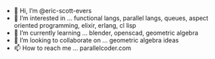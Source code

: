 - 👋 Hi, I’m @eric-scott-evers  
- 👀 I’m interested in ... functional langs, parallel langs, queues, aspect oriented programming, elixir, erlang, cl lisp 
- 🌱 I’m currently learning ... blender, openscad, geometric algebra
- 💞️ I’m looking to collaborate on ... geometric algebra ideas 
- 📫 How to reach me ... parallelcoder.com 

<!---
eric-scott-evers/eric-scott-evers is a ✨ special ✨ repository because its `README.md` (this file) appears on your GitHub profile.
You can click the Preview link to take a look at your changes.
--->
